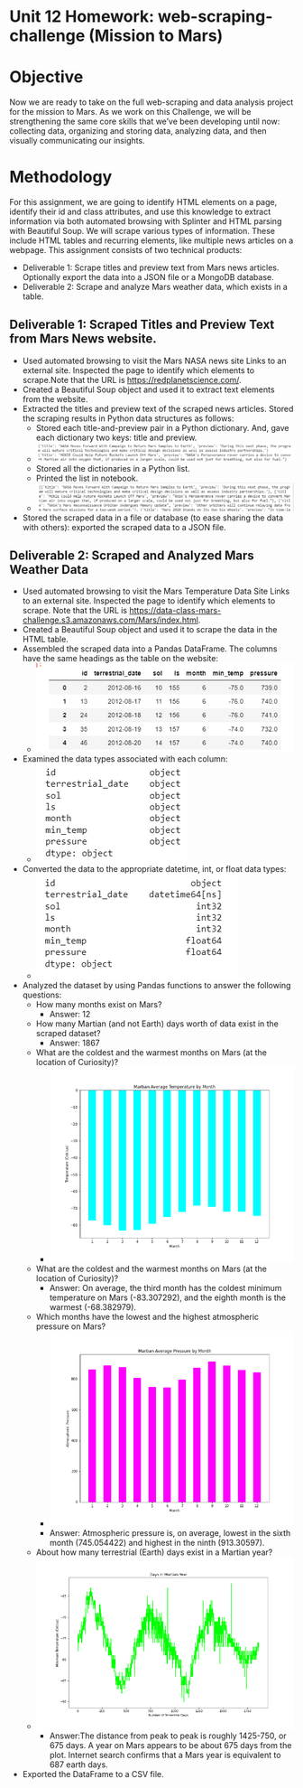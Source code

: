 # Unit 12 Homework: web-scraping-challenge (Mission to Mars)

# Objective
Now we are ready to take on the full web-scraping and data analysis project for the mission to Mars.
As we work on this Challenge, we will be strengthening the same core skills that we’ve been developing until now: collecting data, organizing and storing data, analyzing data, and then visually communicating our insights.
 
# Methodology
For this assignment, we are going to identify HTML elements on a page, identify their id and class attributes, and use this knowledge to extract information via both automated browsing with Splinter and HTML parsing with Beautiful Soup. We will scrape various types of information. These include HTML tables and recurring elements, like multiple news articles on a webpage. This assignment consists of two technical products:
* Deliverable 1: Scrape titles and preview text from Mars news articles. Optionally export the data into a JSON file or a MongoDB database.
* Deliverable 2: Scrape and analyze Mars weather data, which exists in a table.

## Deliverable 1: Scraped Titles and Preview Text from Mars News website.
* Used automated browsing to visit the Mars NASA news site Links to an external site. Inspected the page to identify which elements to scrape.Note that the URL is https://redplanetscience.com/.
* Created a Beautiful Soup object and used it to extract text elements from the website.
* Extracted the titles and preview text of the scraped news articles. Stored the scraping results in Python data structures as follows:
    * Stored each title-and-preview pair in a Python dictionary. And, gave each dictionary two keys: title and preview.
    * ![dict](images/SS_mars_dict.png)
    * Stored all the dictionaries in a Python list.
    * Printed the list in notebook.
    * ![list](images/SS_mars_list.png)
* Stored the scraped data in a file or database (to ease sharing the data with others): exported the scraped data to  a JSON file.

## Deliverable 2: Scraped and Analyzed Mars Weather Data
* Used automated browsing to visit the Mars Temperature Data Site Links to an external site. Inspected the page to identify which elements to scrape. Note that the URL is https://data-class-mars-challenge.s3.amazonaws.com/Mars/index.html.
* Created a Beautiful Soup object and used it to scrape the data in the HTML table. 
* Assembled the scraped data into a Pandas DataFrame. The columns have the same headings as the table on the website:
    * ![mars_df](images/SS_mars_df.png)    
* Examined the data types associated with each column:
    * ![Before](images/SS_before_type.png)
* Converted the data to the appropriate datetime, int, or float data types:
    * ![After](images/SS_after_type.png)
* Analyzed the dataset by using Pandas functions to answer the following questions:
    * How many months exist on Mars? 
        * Answer: 12
    * How many Martian (and not Earth) days worth of data exist in the scraped dataset?
        * Answer: 1867
    * What are the coldest and the warmest months on Mars (at the location of Curiosity)?    
        * ![Martian Average Temperature by Month](images/figure_1.png)
    * What are the coldest and the warmest months on Mars (at the location of Curiosity)? 
        * Answer: On average, the third month has the coldest minimum temperature on Mars (-83.307292), and the eighth month is the warmest (-68.382979).  
    * Which months have the lowest and the highest atmospheric pressure on Mars?  
        * ![ Martian Average Pressure by Month](images/figure_2.png)
        * Answer: Atmospheric pressure is, on average, lowest in the sixth month (745.054422) and highest in the ninth (913.30597).
    * About how many terrestrial (Earth) days exist in a Martian year? 
    *  ![Days in Martian Year](images/figure_3.png) 
        * Answer:The distance from peak to peak is roughly 1425-750, or 675 days. A year on Mars appears to be about 675 days from the plot. Internet search confirms that a Mars year is equivalent to 687 earth days.
* Exported the DataFrame to a CSV file.
    